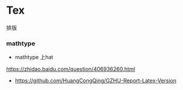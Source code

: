 # Tex
排版

### mathtype

* mathtype 上hat

https://zhidao.baidu.com/question/406936260.html

* https://github.com/HuangCongQing/GZHU-Report-Latex-Version